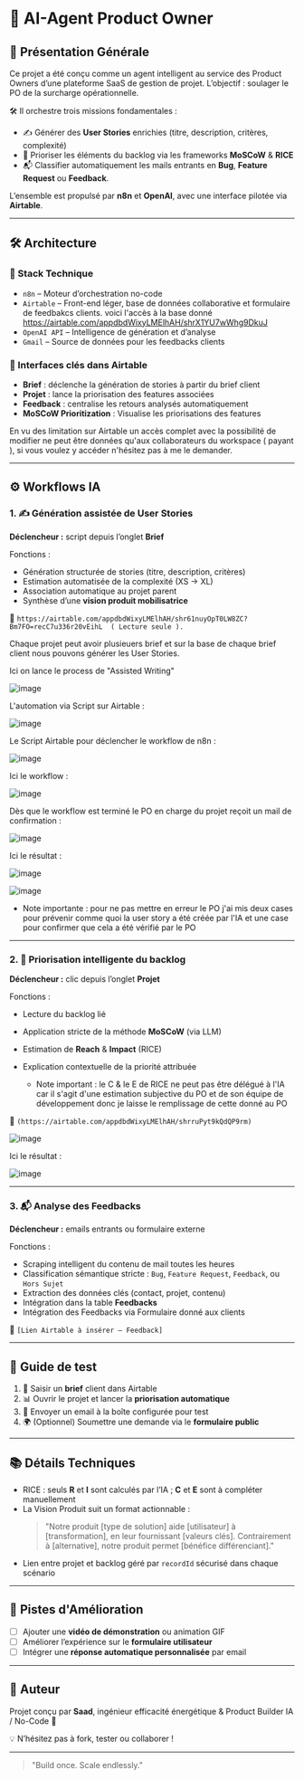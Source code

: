 # 🤖 AI-Agent Product Owner

## 🧭 Présentation Générale
Ce projet a été conçu comme un agent intelligent au service des Product Owners d’une plateforme SaaS de gestion de projet. L’objectif : soulager le PO de la surcharge opérationnelle.

🛠 Il orchestre trois missions fondamentales :

- ✍️ Générer des **User Stories** enrichies (titre, description, critères, complexité)
- 🚦 Prioriser les éléments du backlog via les frameworks **MoSCoW** & **RICE** 
- 📬 Classifier automatiquement les mails entrants en **Bug**, **Feature Request** ou **Feedback**.

L’ensemble est propulsé par **n8n** et **OpenAI**, avec une interface pilotée via **Airtable**.

---

## 🛠️ Architecture

### 🧩 Stack Technique
- `n8n` – Moteur d’orchestration no-code
- `Airtable` – Front-end léger, base de données collaborative et formulaire de feedbakcs clients. voici l'accès à la base donné https://airtable.com/appdbdWixyLMElhAH/shrX1YU7wWhg9DkuJ
- `OpenAI API` – Intelligence de génération et d’analyse
- `Gmail` – Source de données pour les feedbacks clients

### 🔗 Interfaces clés dans Airtable
- **Brief** : déclenche la génération de stories à partir du brief client
- **Projet** : lance la priorisation des features associées
- **Feedback** : centralise les retours analysés automatiquement
- **MoSCoW Prioritization** : Visualise les priorisations des features

En vu des limitation sur Airtable un accès complet avec la possibilité de modifier ne peut être données qu'aux collaborateurs du workspace ( payant ), si vous voulez y accéder n'hésitez pas à me le demander.

---

## ⚙️ Workflows IA

### 1. ✍️ Génération assistée de User Stories
**Déclencheur :** script depuis l’onglet **Brief**

Fonctions :
- Génération structurée de stories (titre, description, critères)
- Estimation automatisée de la complexité (XS → XL)
- Association automatique au projet parent
- Synthèse d’une **vision produit mobilisatrice**

📌 `https://airtable.com/appdbdWixyLMElhAH/shr61nuyOpT0LW8ZC?Bm7FO=recC7u336r20vEihL  ( Lecture seule ).`

Chaque projet peut avoir plusieuers brief et sur la base de chaque brief client nous pouvons générer les User Stories.

Ici on lance le process de "Assisted Writing"


![image](https://github.com/user-attachments/assets/fd6a2fe1-d05b-4008-bf6e-9d75818330ce)

L'automation via Script sur Airtable :

![image](https://github.com/user-attachments/assets/4f085b61-994a-4968-804e-c2c53bdc1340)


Le Script Airtable pour déclencher le workflow de n8n : 

![image](https://github.com/user-attachments/assets/f83792c2-fa73-4314-b237-d55c233fd6a2)




Ici le workflow : 

![image](https://github.com/user-attachments/assets/75fa5f9f-c864-49ff-ad5c-37e658506ac0)



Dès que le workflow est terminé le PO en charge du projet reçoit un mail de confirmation : 

![image](https://github.com/user-attachments/assets/6522dc03-4008-4202-b76b-cb618d3aef0d)




Ici le résultat : 

![image](https://github.com/user-attachments/assets/c3ab484f-f372-4e3b-9554-4d5027464b3e)


![image](https://github.com/user-attachments/assets/7b9f9659-1aa6-4ec5-93f0-fbb9bbcf85ad)


* Note importante : pour ne pas mettre en erreur le PO j'ai mis deux cases pour prévenir comme quoi la user story a été créée par l'IA et une case pour confirmer que cela a été vérifié par le PO

---

### 2. 🚦 Priorisation intelligente du backlog
**Déclencheur :** clic depuis l’onglet **Projet**

Fonctions :
- Lecture du backlog lié
- Application stricte de la méthode **MoSCoW** (via LLM)
- Estimation de **Reach** & **Impact** (RICE)
- Explication contextuelle de la priorité attribuée

  * Note important : le C & le E de RICE ne peut pas être délégué à l'IA car il s'agit d'une estimation subjective du PO et de son équipe de développement donc je laisse le remplissage de cette donné au PO

📌 `(https://airtable.com/appdbdWixyLMElhAH/shrruPyt9kQdQP9rm)`

![image](https://github.com/user-attachments/assets/801aa64f-9906-46e0-a507-6f3d3106b8a0)



Ici le résultat : 

![image](https://github.com/user-attachments/assets/080f0798-dfbc-498f-8e78-9909e3c77027)


---

### 3. 📬 Analyse des Feedbacks
**Déclencheur :** emails entrants ou formulaire externe

Fonctions :
- Scraping intelligent du contenu de mail toutes les heures
- Classification sémantique stricte : `Bug`, `Feature Request`, `Feedback`, ou `Hors Sujet`
- Extraction des données clés (contact, projet, contenu)
- Intégration dans la table **Feedbacks**
- Intégration des Feedbacks via Formulaire donné aux clients 

📌 `[Lien Airtable à insérer – Feedback]`



---

## 🧪 Guide de test

1. 🧾 Saisir un **brief** client dans Airtable
2. 📊 Ouvrir le projet et lancer la **priorisation automatique**
3. 📩 Envoyer un email à la boîte configurée pour test
4. 🌍 (Optionnel) Soumettre une demande via le **formulaire public**

---

## 📚 Détails Techniques
- RICE : seuls **R** et **I** sont calculés par l’IA ; **C** et **E** sont à compléter manuellement
- La Vision Produit suit un format actionnable :
  > "Notre produit [type de solution] aide [utilisateur] à [transformation], en leur fournissant [valeurs clés]. Contrairement à [alternative], notre produit permet [bénéfice différenciant]."
- Lien entre projet et backlog géré par `recordId` sécurisé dans chaque scénario

---

## 🧠 Pistes d'Amélioration
- [ ] Ajouter une **vidéo de démonstration** ou animation GIF
- [ ] Améliorer l’expérience sur le **formulaire utilisateur**
- [ ] Intégrer une **réponse automatique personnalisée** par email

---

## 👤 Auteur
Projet conçu par **Saad**, ingénieur efficacité énergétique & Product Builder IA / No-Code 🚀

💡 N’hésitez pas à fork, tester ou collaborer !

---

> "Build once. Scale endlessly."
